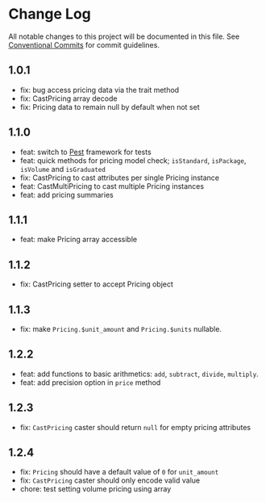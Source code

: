 # Change Log

All notable changes to this project will be documented in this file.
See [Conventional Commits](https://conventionalcommits.org) for commit guidelines.

## 1.0.1

- fix: bug access pricing data via the trait method
- fix: CastPricing array decode
- fix: Pricing data to remain null by default when not set

## 1.1.0

- feat: switch to [Pest](https://pestphp.com/docs/plugins/laravel) framework for tests
- feat: quick methods for pricing model check; `isStandard`, `isPackage`, `isVolume` and `isGraduated`
- fix: CastPricing to cast attributes per single Pricing instance
- feat: CastMultiPricing to cast multiple Pricing instances
- feat: add pricing summaries

## 1.1.1

- feat: make Pricing array accessible

## 1.1.2

- fix: CastPricing setter to accept Pricing object

## 1.1.3

- fix: make `Pricing.$unit_amount` and `Pricing.$units` nullable.

## 1.2.2

- feat: add functions to basic arithmetics: `add`, `subtract`, `divide`, `multiply`.
- feat: add precision option in `price` method

## 1.2.3

- fix: `CastPricing` caster should return `null` for empty pricing attributes

## 1.2.4

- fix: `Pricing` should have a default value of `0` for `unit_amount`
- fix: `CastPricing` caster should only encode valid value
- chore: test setting volume pricing using array
